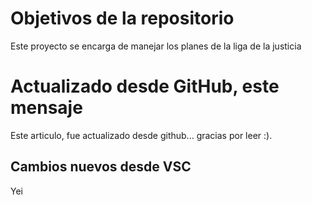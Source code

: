 # Objetivos de la repositorio

Este proyecto se encarga de manejar los planes de la liga de la justicia

# Actualizado desde GitHub, este mensaje
Este articulo, fue actualizado desde github... gracias por leer :).

## Cambios nuevos desde VSC
Yei
